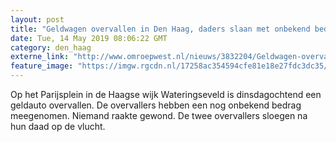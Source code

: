 ```yaml
---
layout: post
title: "Geldwagen overvallen in Den Haag, daders slaan met onbekend bedrag op de vlucht"
date: Tue, 14 May 2019 08:06:22 GMT
category: den_haag
externe_link: "http://www.omroepwest.nl/nieuws/3832204/Geldwagen-overvallen-in-Den-Haag-daders-slaan-met-onbekend-bedrag-op-de-vlucht"
feature_image: "https://imgw.rgcdn.nl/17258ac354594cfe81e18e27fdc3dc35/opener/3832256.jpg"
---
```


Op het Parijsplein in de Haagse wijk Wateringseveld is dinsdagochtend een geldauto overvallen. De overvallers hebben een nog onbekend bedrag meegenomen. Niemand raakte gewond. De twee overvallers sloegen na hun daad op de vlucht.
